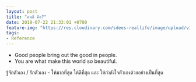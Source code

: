 ```yaml
---
layout: post
title: "คนดี คือ?"
date: 2019-07-22 21:33:01 +0700
feature-img: "https://res.cloudinary.com/sdees-reallife/image/upload/v1555658919/sample_feature_img.png"
tags:
- Reference
---
```

- Good people bring out the good in people.
- You are what make this world so beautiful.

<i class="fa fa-child" style="color:plum"></i>

รู้จักตัวเอง / รักตัวเอง - ให้มากที่สุด ให้ดีที่สุด และ ให้กำลังใจตัวเองด้วยอย่างเป็นที่สุด
